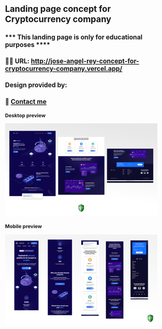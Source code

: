 # Landing page concept for Cryptocurrency company

## *** This landing page is only for educational purposes ****

## 🚀🚀 URL: http://jose-angel-rey-concept-for-cryptocurrency-company.vercel.app/

## Design provided by: 

## 📧 [Contact me](mailto:dev.joseangel.rey@gmail.com) 

### Desktop preview
![Desktop design](/design/Desktop-preview.png)

### Mobile preview
![Mobile design](/design/Mobile-preview.png)

